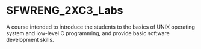 # SFWRENG_2XC3_Labs
A course intended to introduce the students to the basics of UNIX operating system and low-level C programming, and provide basic software development skills.
